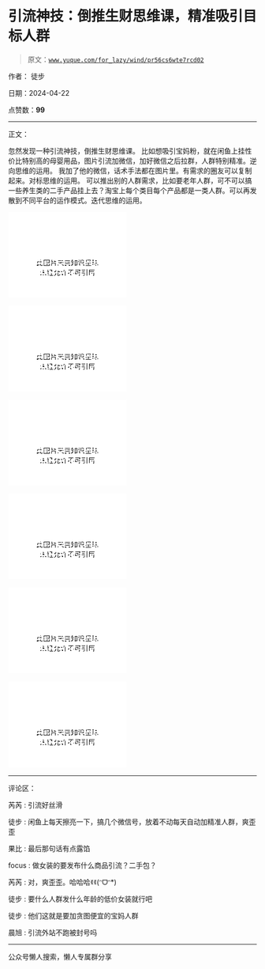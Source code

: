 # 引流神技：倒推生财思维课，精准吸引目标人群

> 原文：[`www.yuque.com/for_lazy/wind/pr56cs6wte7rcd02`](https://www.yuque.com/for_lazy/wind/pr56cs6wte7rcd02)

作者： 徒步

日期：2024-04-22

点赞数：**99**

* * *

正文：

忽然发现一种引流神技，倒推生财思维课。
比如想吸引宝妈粉，就在闲鱼上挂性价比特别高的母婴用品，图片引流加微信，加好微信之后拉群，人群特别精准。逆向思维的运用。
我加了他的微信，话术手法都在图片里。有需求的圈友可以复制起来。对标思维的运用。
可以推出别的人群需求，比如要老年人群，可不可以搞一些养生类的二手产品挂上去？淘宝上每个类目每个产品都是一类人群。可以再发散到不同平台的运作模式。迭代思维的运用。

![](img/247e813d6bbbb397fe7f23f9ce8de23e.png)

![](img/e134dd1317a60d1c462f58891370f7e3.png)

![](img/17f0019d638b18e814f436c0f11157ea.png)

![](img/c6dd064d75c886b2bd376f262daa273c.png)

![](img/8eadb150bce4013b5d4a1ea65297dadf.png)

![](img/323bcb21cebd05d6cd6556ad97aaf132.png)

* * *

评论区：

芮芮 : 引流好丝滑

徒步 : 闲鱼上每天擦亮一下，搞几个微信号，放着不动每天自动加精准人群，爽歪歪

果比 : 最后那句话有点露馅

focus : 做女装的要发布什么商品引流？二手包？

芮芮 : 对，爽歪歪。哈哈哈ꉂꉂ(ᵔᗜᵔ*)

徒步 : 要什么人群发什么年龄的低价女装就行吧

徒步 : 他们这就是要加贪图便宜的宝妈人群

晨旭 : 引流外站不跑被封号吗

* * *

公众号懒人搜索，懒人专属群分享